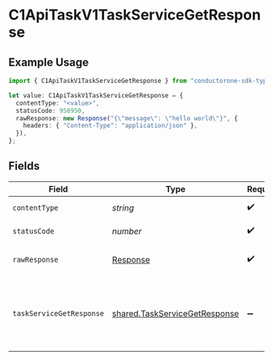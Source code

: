 # C1ApiTaskV1TaskServiceGetResponse

## Example Usage

```typescript
import { C1ApiTaskV1TaskServiceGetResponse } from "conductorone-sdk-typescript/sdk/models/operations";

let value: C1ApiTaskV1TaskServiceGetResponse = {
  contentType: "<value>",
  statusCode: 958950,
  rawResponse: new Response("{\"message\": \"hello world\"}", {
    headers: { "Content-Type": "application/json" },
  }),
};
```

## Fields

| Field                                                                                                                            | Type                                                                                                                             | Required                                                                                                                         | Description                                                                                                                      |
| -------------------------------------------------------------------------------------------------------------------------------- | -------------------------------------------------------------------------------------------------------------------------------- | -------------------------------------------------------------------------------------------------------------------------------- | -------------------------------------------------------------------------------------------------------------------------------- |
| `contentType`                                                                                                                    | *string*                                                                                                                         | :heavy_check_mark:                                                                                                               | HTTP response content type for this operation                                                                                    |
| `statusCode`                                                                                                                     | *number*                                                                                                                         | :heavy_check_mark:                                                                                                               | HTTP response status code for this operation                                                                                     |
| `rawResponse`                                                                                                                    | [Response](https://developer.mozilla.org/en-US/docs/Web/API/Response)                                                            | :heavy_check_mark:                                                                                                               | Raw HTTP response; suitable for custom response parsing                                                                          |
| `taskServiceGetResponse`                                                                                                         | [shared.TaskServiceGetResponse](../../../sdk/models/shared/taskservicegetresponse.md)                                            | :heavy_minus_sign:                                                                                                               | The TaskServiceGetResponse returns a task view which has a task including JSONPATHs to the expanded items in the expanded array. |